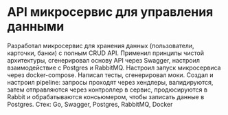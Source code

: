 # API микросервис для управления данными
Разработал микросервис для хранения данных (пользователи, карточки, банки) с полным CRUD API.
Применил принципы чистой архитектуры, сгенерировал основу API через Swagger, настроил взаимодействие с Postgres и RabbitMQ.
Настроил запуск микросервиса через docker-compose.
Написал тесты, сгенерировал моки.
Создал и настроил pipeline: запросы проходят через хендлеры, валидируются, затем отправляются через контроллер в сервис, продюсируются в Rabbit и обрабатываются консьюмером, чтобы записать данные в Postgres.
Стек: Go, Swagger, Postgres, RabbitMQ, Docker
